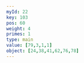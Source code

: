 ```yaml
---
myId: 22
key: 103
pos: 60
weight: 4
primes: 1
type: main
value: [79,3,1,1]
object: [24,38,41,62,76,78]
---
```

